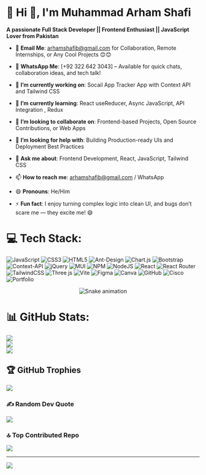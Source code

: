 # 💫 Hi 👋, I'm Muhammad Arham Shafi
**A passionate Full Stack Developer || Frontend Enthusiast || JavaScript Lover from Pakistan**

- 📧 **Email Me**: arhamshafib@gmail.com for Collaboration, Remote Internships, or Any Cool Projects 😊😊
  
- 📱 **WhatsApp Me**: [+92 322 642 3043] – Available for quick chats, collaboration ideas, and tech talk!

- 🔭 **I’m currently working on**: Socail App Tracker App with Context API and Tailwind CSS

- 🌱 **I’m currently learning**: React useReducer, Async JavaScript, API Integration , Redux

- 👯 **I’m looking to collaborate on**: Frontend-based Projects, Open Source Contributions, or Web Apps

- 🤔 **I’m looking for help with**: Building Production-ready UIs and Deployment Best Practices

- 💬 **Ask me about**: Frontend Development, React, JavaScript, Tailwind CSS

- 📫 **How to reach me**: arhamshafib@gmail.com / WhatsApp

- 😄 **Pronouns**: He/Him

- ⚡ **Fun fact**: I enjoy turning complex logic into clean UI, and bugs don’t scare me — they excite me! 😄

# 💻 Tech Stack:
![JavaScript](https://img.shields.io/badge/javascript-%23323330.svg?style=for-the-badge&logo=javascript&logoColor=%23F7DF1E) ![CSS3](https://img.shields.io/badge/css3-%231572B6.svg?style=for-the-badge&logo=css3&logoColor=white) ![HTML5](https://img.shields.io/badge/html5-%23E34F26.svg?style=for-the-badge&logo=html5&logoColor=white) ![Ant-Design](https://img.shields.io/badge/-AntDesign-%230170FE?style=for-the-badge&logo=ant-design&logoColor=white) ![Chart.js](https://img.shields.io/badge/chart.js-F5788D.svg?style=for-the-badge&logo=chart.js&logoColor=white) ![Bootstrap](https://img.shields.io/badge/bootstrap-%238511FA.svg?style=for-the-badge&logo=bootstrap&logoColor=white) ![Context-API](https://img.shields.io/badge/Context--Api-000000?style=for-the-badge&logo=react) ![jQuery](https://img.shields.io/badge/jquery-%230769AD.svg?style=for-the-badge&logo=jquery&logoColor=white) ![MUI](https://img.shields.io/badge/MUI-%230081CB.svg?style=for-the-badge&logo=mui&logoColor=white) ![NPM](https://img.shields.io/badge/NPM-%23CB3837.svg?style=for-the-badge&logo=npm&logoColor=white) ![NodeJS](https://img.shields.io/badge/node.js-6DA55F?style=for-the-badge&logo=node.js&logoColor=white) ![React](https://img.shields.io/badge/react-%2320232a.svg?style=for-the-badge&logo=react&logoColor=%2361DAFB) ![React Router](https://img.shields.io/badge/React_Router-CA4245?style=for-the-badge&logo=react-router&logoColor=white) ![TailwindCSS](https://img.shields.io/badge/tailwindcss-%2338B2AC.svg?style=for-the-badge&logo=tailwind-css&logoColor=white) ![Three js](https://img.shields.io/badge/threejs-black?style=for-the-badge&logo=three.js&logoColor=white) ![Vite](https://img.shields.io/badge/vite-%23646CFF.svg?style=for-the-badge&logo=vite&logoColor=white) ![Figma](https://img.shields.io/badge/figma-%23F24E1E.svg?style=for-the-badge&logo=figma&logoColor=white) ![Canva](https://img.shields.io/badge/Canva-%2300C4CC.svg?style=for-the-badge&logo=Canva&logoColor=white) ![GitHub](https://img.shields.io/badge/github-%23121011.svg?style=for-the-badge&logo=github&logoColor=white) ![Cisco](https://img.shields.io/badge/cisco-%23049fd9.svg?style=for-the-badge&logo=cisco&logoColor=black) ![Portfolio](https://img.shields.io/badge/Portfolio-%23000000.svg?style=for-the-badge&logo=firefox&logoColor=#FF7139)

<!-- Snake Game Repo View -->

<div align="center">
  <img src="https://profile-readme-generator.com/assets/snake.svg" alt="Snake animation" />
</div>

# 📊 GitHub Stats:
![](https://github-readme-stats.vercel.app/api?username=arhamshafi&theme=dark&hide_border=false&include_all_commits=false&count_private=false)<br/>
![](https://nirzak-streak-stats.vercel.app/?user=arhamshafi&theme=dark&hide_border=false)<br/>
![](https://github-readme-stats.vercel.app/api/top-langs/?username=arhamshafi&theme=dark&hide_border=false&include_all_commits=false&count_private=false&layout=compact)

## 🏆 GitHub Trophies
![](https://github-profile-trophy.vercel.app/?username=arhamshafi&theme=radical&no-frame=false&no-bg=true&margin-w=4)

### ✍️ Random Dev Quote
![](https://quotes-github-readme.vercel.app/api?type=horizontal&theme=radical)

### 🔝 Top Contributed Repo
![](https://github-contributor-stats.vercel.app/api?username=arhamshafi&limit=5&theme=dark&combine_all_yearly_contributions=true)

---
[![](https://visitcount.itsvg.in/api?id=arhamshafi&icon=0&color=0)](https://visitcount.itsvg.in)

<!-- Proudly created with GPRM ( https://gprm.itsvg.in ) -->
